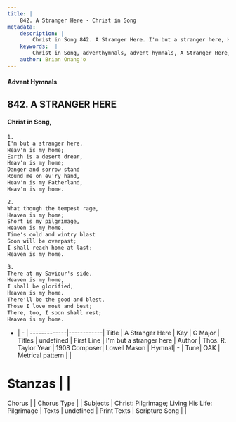```yaml
---
title: |
    842. A Stranger Here - Christ in Song
metadata:
    description: |
        Christ in Song 842. A Stranger Here. I'm but a stranger here, Heav'n is my home; Earth is a desert drear, Heav'n is my home; Danger and sorrow stand  Round me on ev'ry hand, Heav'n is my Fatherland, Heav'n is my home.
    keywords:  |
        Christ in Song, adventhymnals, advent hymnals, A Stranger Here, I'm but a stranger here. 
    author: Brian Onang'o
---
```


#### Advent Hymnals
## 842. A STRANGER HERE
####  Christ in Song,

```txt
1.
I'm but a stranger here,
Heav'n is my home;
Earth is a desert drear,
Heav'n is my home;
Danger and sorrow stand 
Round me on ev'ry hand,
Heav'n is my Fatherland,
Heav'n is my home.

2.
What though the tempest rage,
Heaven is my home;
Short is my pilgrimage,
Heaven is my home.
Time's cold and wintry blast
Soon will be overpast;
I shall reach home at last;
Heaven is my home.

3.
There at my Saviour's side,
Heaven is my home,
I shall be glorified,
Heaven is my home.
There'll be the good and blest,
Those I love most and best;
There, too, I soon shall rest;
Heaven is my home.

```

- |   -  |
-------------|------------|
Title | A Stranger Here |
Key | G Major |
Titles | undefined |
First Line | I'm but a stranger here |
Author | Thos. R. Taylor
Year | 1908
Composer| Lowell Mason |
Hymnal|  - |
Tune| OAK |
Metrical pattern | |
# Stanzas |  |
Chorus |  |
Chorus Type |  |
Subjects | Christ: Pilgrimage; Living His Life: Pilgrimage |
Texts | undefined |
Print Texts | 
Scripture Song |  |
    
